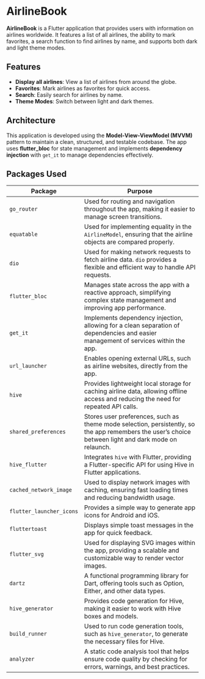 # AirlineBook

**AirlineBook** is a Flutter application that provides users with information on airlines worldwide. It features a list of all airlines, the ability to mark favorites, a search function to find airlines by name, and supports both dark and light theme modes.

## Features

- **Display all airlines**: View a list of airlines from around the globe.
- **Favorites**: Mark airlines as favorites for quick access.
- **Search**: Easily search for airlines by name.
- **Theme Modes**: Switch between light and dark themes.

## Architecture

This application is developed using the **Model-View-ViewModel (MVVM)** pattern to maintain a clean, structured, and testable codebase.
The app uses **flutter_bloc** for state management and implements **dependency injection** with `get_it` to manage dependencies effectively.
## Packages Used

| Package          | Purpose                                                                                                                                                             |
|------------------|---------------------------------------------------------------------------------------------------------------------------------------------------------------------|
| `go_router`      | Used for routing and navigation throughout the app, making it easier to manage screen transitions.                                                                  |
| `equatable`      | Used for implementing equality in the `AirlineModel`, ensuring that the airline objects are compared properly.                                                          |
| `dio`            | Used for making network requests to fetch airline data. `dio` provides a flexible and efficient way to handle API requests.                                        |
| `flutter_bloc`   | Manages state across the app with a reactive approach, simplifying complex state management and improving app performance.                                          |
| `get_it`         | Implements dependency injection, allowing for a clean separation of dependencies and easier management of services within the app.                                  |
| `url_launcher`   | Enables opening external URLs, such as airline websites, directly from the app.                                                                                     |
| `hive`           | Provides lightweight local storage for caching airline data, allowing offline access and reducing the need for repeated API calls.                                  |
| `shared_preferences` | Stores user preferences, such as theme mode selection, persistently, so the app remembers the user’s choice between light and dark mode on relaunch.           |
| `hive_flutter`          | Integrates `hive` with Flutter, providing a Flutter-specific API for using Hive in Flutter applications.                                                             |
| `cached_network_image`  | Used to display network images with caching, ensuring fast loading times and reducing bandwidth usage.                                                              |
| `flutter_launcher_icons`| Provides a simple way to generate app icons for Android and iOS.                                                                                                   |
| `fluttertoast`          | Displays simple toast messages in the app for quick feedback.                                                                                                      |
| `flutter_svg`           | Used for displaying SVG images within the app, providing a scalable and customizable way to render vector images.                                                    |
| `dartz`                 | A functional programming library for Dart, offering tools such as Option, Either, and other data types.                                                              |
| `hive_generator`        | Provides code generation for Hive, making it easier to work with Hive boxes and models.                                                                             |
| `build_runner`          | Used to run code generation tools, such as `hive_generator`, to generate the necessary files for Hive.                                                               |
| `analyzer`              | A static code analysis tool that helps ensure code quality by checking for errors, warnings, and best practices.                                                     |

